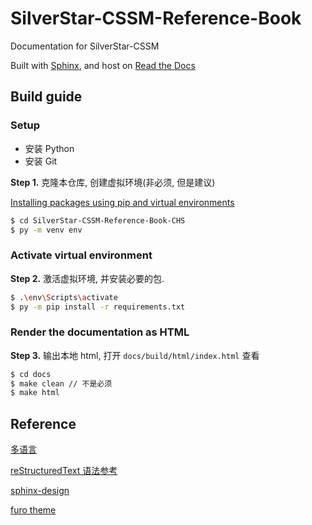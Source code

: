 # SilverStar-CSSM-Reference-Book

Documentation for SilverStar-CSSM

Built with [Sphinx](https://www.sphinx-doc.org/), and host on [Read the Docs](https://readthedocs.org/)

## Build guide

### Setup

- 安装 Python
- 安装 Git

**Step 1.** 克隆本仓库, 创建虚拟环境(非必须, 但是建议)

[Installing packages using pip and virtual environments](https://packaging.python.org/en/latest/guides/installing-using-pip-and-virtual-environments/#creating-a-virtual-environment)

```bash
$ cd SilverStar-CSSM-Reference-Book-CHS
$ py -m venv env
```

### Activate virtual environment

**Step 2.** 激活虚拟环境, 并安装必要的包.

```bash
$ .\env\Scripts\activate
$ py -m pip install -r requirements.txt
```

### Render the documentation as HTML

**Step 3.** 输出本地 html, 打开 `docs/build/html/index.html` 查看

```bash
$ cd docs
$ make clean // 不是必须
$ make html
```

## Reference

[多语言](https://docs.readthedocs.io/en/stable/localization.html#projects-with-multiple-translations-sphinx-only)

[reStructuredText 语法参考](https://www.sphinx-doc.org/en/master/usage/restructuredtext/index.html)

[sphinx-design](https://sphinx-design.readthedocs.io/en/furo-theme/index.html)

[furo theme](https://pradyunsg.me/furo/quickstart/)
